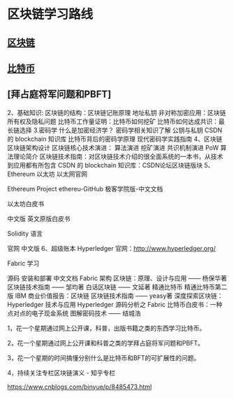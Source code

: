 # 区块链学习路线

## [区块链](https://www.bilibili.com/video/BV1H4411Q7rw/)

## [比特币](https://open.163.com/newview/movie/courseintro?newurl=MFFH3IGEL)

## [拜占庭将军问题和PBFT]

2、基础知识:
区块链的结构：区块链记账原理
地址私钥 非对称加密应用：区块链所有权及隐私问题
比特币工作量证明：比特币如何挖矿
比特币如何达成共识：最长链选择
3.密码学
什么是加密经济学？
密码学相关知识了解
公钥与私钥
CSDN 的 blockchain 知识库
比特币背后的密码学原理
现代密码学实践指南
4、区块链
区块链架构设计
区块链核心技术演进：
算法演进
挖矿演进
共识机制演进
PoW 算法理论简介
区块链技术指南：对区块链技术介绍的很全面系统的一本书，从技术到应用都有所包含
CSDN 的 blockchain 知识库：CSDN论坛区块链版块
5、Ethereum 以太坊
以太网官网

Ethereum Project
ethereu-GitHub
极客学院版-中文文档


以太坊白皮书

中文版
英文原版白皮书


Solidity 语言

官网
中文版
6、超级账本 Hyperledger
官网：http://www.hyperledger.org/



Fabric 学习

源码
安装和部署
中文文档
Fabric 架构
区块链：原理、设计与应用 —— 杨保华著
区块链技术指南 —— 邹均著
白话区块链 —— 文延著
精通比特币
精通比特币第二版
IBM 商业价值报告：区块链
区块链技术指南 —— yeasy著
深度探索区块链：Hyperledger 技术与应用
Hyperledger 源码分析之 Fabric
比特币白皮书：一种点对点的电子现金系统
图解密码技术 —— 结城浩

1，花一个星期通过网上公开课，科普，出版书籍之类的东西学习比特币。

2，花一个星期通过网上公开课和科普之类的学拜占庭将军问题和PBFT。

3，花一个星期的时间搞懂分别什么是比特币和BFT的可扩展性的问题。

4，持续关注专栏区块链演义 - 知乎专栏

https://www.cnblogs.com/binyue/p/8485473.html